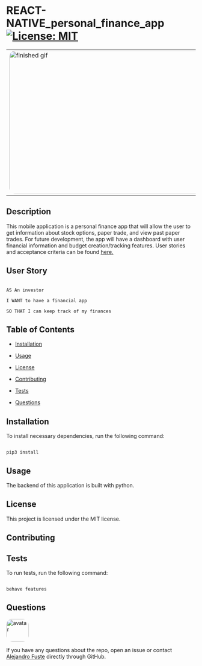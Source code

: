 # REACT-NATIVE_personal_finance_app [![License: MIT](https://img.shields.io/badge/License-MIT-blue.svg)](https://opensource.org/licenses/MIT)

<table><tr><td>
<img src="./images/finishedGif.gif" alt="finished gif" style="border-radius:16px" width="838" height="380"/>
</table></tr></td>

## Description

This mobile application is a personal finance app that will allow the user to get information about stock options, paper trade, and view past paper trades. For future development, the app will have a dashboard with user financial information and budget creation/tracking features. User stories and acceptance criteria can be found [here.](https://docs.google.com/spreadsheets/d/1sCwiib1uQRbXIYYwrVJM0X5IXuO6LxKl6qkpDt5Tl-g/edit?usp=sharing)

## User Story

```

AS An investor

I WANT to have a financial app

SO THAT I can keep track of my finances

```

## Table of Contents

- [Installation](#installation)

- [Usage](#usage)

- [License](#license)

- [Contributing](#contributing)

- [Tests](#tests)

- [Questions](#questions)

## Installation

To install necessary dependencies, run the following command:

```

pip3 install

```

## Usage

The backend of this application is built with python.

## License

This project is licensed under the MIT license.

## Contributing

## Tests

To run tests, run the following command:

```

behave features

```

## Questions

<img src="https://avatars.githubusercontent.com/u/48495840?v=4" alt="avatar" style="border-radius: 16px" width="60"/>

If you have any questions about the repo, open an issue or contact [Alejandro Fuste](https://github.com/Alejandro-Fuste) directly through GitHub.

